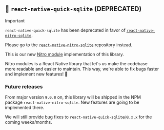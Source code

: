## 🚧 `react-native-quick-sqlite` (DEPRECATED)

> [!IMPORTANT]
> `react-native-quick-sqlite` has been deprecated in favor of [`react-native-nitro-sqlite`](https://github.com/margelo/react-native-nitro-sqlite).
>

Please go to the [`react-native-nitro-sqlite`](https://github.com/margelo/react-native-nitro-sqlite) repository instead.

This is our new [Nitro module](https://nitro.margelo.com/) implementation of this library.

Nitro modules is a React Native library that let's us make the codebase more readable and easier to maintain. This way, we're able to fix bugs faster and implement new features! 🚀

### Future releases

From major version `9.0.0` on, this library will be shipped in the NPM package `react-native-nitro-sqlite`. New features are going to be implemented there.

We will still provide bug fixes to `react-native-quick-sqlite@8.x.x` for the coming weeks/months.
